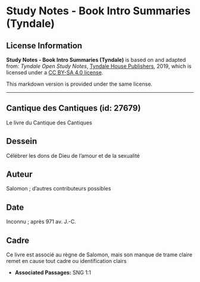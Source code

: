 # Study Notes - Book Intro Summaries (Tyndale)

## License Information

**Study Notes - Book Intro Summaries (Tyndale)** is based on and adapted from: _Tyndale Open Study Notes_, [Tyndale House Publishers](https://tyndaleopenresources.com/), 2019, which is licensed under a [CC BY-SA 4.0 license](https://creativecommons.org/licenses/by-sa/4.0/legalcode.en).

This markdown version is provided under the same license.



--------------------------------

## Cantique des Cantiques (id: 27679)

Le livre du Cantique des Cantiques

Dessein
-------

Célébrer les dons de Dieu de l’amour et de la sexualité

Auteur
------

Salomon ; d’autres contributeurs possibles

Date
----

Inconnu ; après 971 av. J.\-C.

Cadre
-----

Ce livre est associé au règne de Salomon, mais son manque de trame claire remet en cause tout cadre ou identification clairs

* **Associated Passages:** SNG 1:1

